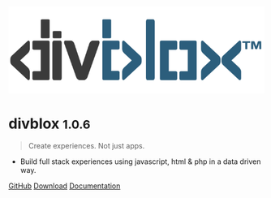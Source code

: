 <!-- _coverpage.md -->

![logo](_media/divblox-logo-1.png)

# divblox <small>1.0.6</small>

> Create experiences. Not just apps.

- Build full stack experiences using javascript, html & php in a data driven way.

[GitHub](https://github.com/divblox/divblox/)
[Download](https://github.com/divblox/divblox/)
[Documentation](#what-is-divblox)
